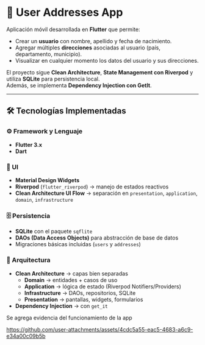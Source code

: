# 📱 User Addresses App

Aplicación móvil desarrollada en **Flutter** que permite:

- Crear un **usuario** con nombre, apellido y fecha de nacimiento.
- Agregar múltiples **direcciones** asociadas al usuario (país, departamento, municipio).
- Visualizar en cualquier momento los datos del usuario y sus direcciones.

El proyecto sigue **Clean Architecture**, **State Management con Riverpod** y utiliza **SQLite** para persistencia local.  
Además, se implementa **Dependency Injection con GetIt**.

---

## 🛠️ Tecnologías Implementadas

### ⚙️ Framework y Lenguaje
- **Flutter 3.x**
- **Dart**

### 🎨 UI
- **Material Design Widgets**
- **Riverpod** (`flutter_riverpod`) → manejo de estados reactivos
- **Clean Architecture UI Flow** → separación en `presentation`, `application`, `domain`, `infrastructure`

### 🗄️ Persistencia
- **SQLite** con el paquete `sqflite`
- **DAOs (Data Access Objects)** para abstracción de base de datos
- Migraciones básicas incluidas (`users` y `addresses`)

### 🧩 Arquitectura
- **Clean Architecture** → capas bien separadas
    - **Domain** → entidades + casos de uso
    - **Application** → lógica de estado (Riverpod Notifiers/Providers)
    - **Infrastructure** → DAOs, repositorios, SQLite
    - **Presentation** → pantallas, widgets, formularios
- **Dependency Injection** → con `get_it`


Se agrega evidencia del funcionamiento de la app

https://github.com/user-attachments/assets/4cdc5a55-eac5-4683-a6c9-e34a00c09b5b

